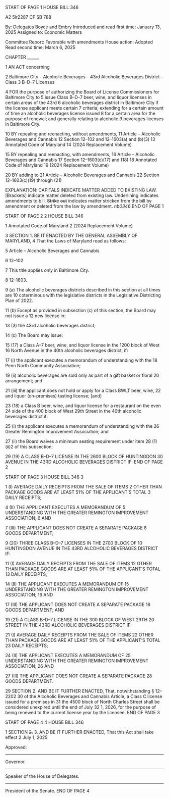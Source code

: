 START OF PAGE 1
HOUSE BILL 346

A2 5lr2287
CF SB 788

By: Delegates Boyce and Embry
Introduced and read first time: January 13, 2025
Assigned to: Economic Matters

Committee Report: Favorable with amendments
House action: Adopted
Read second time: March 6, 2025

CHAPTER ______

1 AN ACT concerning

2 Baltimore City – Alcoholic Beverages – 43rd Alcoholic Beverages District – Class
3 B–D–7 Licenses

4 FOR the purpose of authorizing the Board of License Commissioners for Baltimore City to
5 issue Class B–D–7 beer, wine, and liquor licenses in certain areas of the 43rd
6 alcoholic beverages district in Baltimore City if the license applicant meets certain
7 criteria; extending for a certain amount of time an alcoholic beverages license issued
8 for a certain area for the purpose of renewal; and generally relating to alcoholic
9 beverages licenses in Baltimore City.

10 BY repealing and reenacting, without amendments,
11 Article – Alcoholic Beverages and Cannabis
12 Section 12–102 and 12–1603(a) and (b)(3)
13 Annotated Code of Maryland
14 (2024 Replacement Volume)

15 BY repealing and reenacting, with amendments,
16 Article – Alcoholic Beverages and Cannabis
17 Section 12–1603(c)(17) and (18)
18 Annotated Code of Maryland
19 (2024 Replacement Volume)

20 BY adding to
21 Article – Alcoholic Beverages and Cannabis
22 Section 12–1603(c)(19) through (21)

EXPLANATION: CAPITALS INDICATE MATTER ADDED TO EXISTING LAW.
[Brackets] indicate matter deleted from existing law.
Underlining indicates amendments to bill.
~~Strike~~ ~~out~~ indicates matter stricken from the bill by amendment or deleted from the law by
amendment. *hb0346*
END OF PAGE 1

START OF PAGE 2
2 HOUSE BILL 346

1 Annotated Code of Maryland
2 (2024 Replacement Volume)

3 SECTION 1. BE IT ENACTED BY THE GENERAL ASSEMBLY OF MARYLAND,
4 That the Laws of Maryland read as follows:

5 Article – Alcoholic Beverages and Cannabis

6 12–102.

7 This title applies only in Baltimore City.

8 12–1603.

9 (a) The alcoholic beverages districts described in this section at all times are
10 coterminous with the legislative districts in the Legislative Districting Plan of 2022.

11 (b) Except as provided in subsection (c) of this section, the Board may not issue a
12 new license in:

13 (3) the 43rd alcoholic beverages district;

14 (c) The Board may issue:

15 (17) a Class A–7 beer, wine, and liquor license in the 1200 block of West
16 North Avenue in the 40th alcoholic beverages district, if:

17 (i) the applicant executes a memorandum of understanding with the
18 Penn North Community Association;

19 (ii) alcoholic beverages are sold only as part of a gift basket or floral
20 arrangement; and

21 (iii) the applicant does not hold or apply for a Class BWLT beer, wine,
22 and liquor (on–premises) tasting license; [and]

23 (18) a Class B beer, wine, and liquor license for a restaurant on the even
24 side of the 400 block of West 29th Street in the 40th alcoholic beverages district if:

25 (i) the applicant executes a memorandum of understanding with the
26 Greater Remington Improvement Association; and

27 (ii) the Board waives a minimum seating requirement under item
28 (1)(ii)2 of this subsection;

29 (19) A CLASS B–D–7 LICENSE IN THE 2600 BLOCK OF HUNTINGDON
30 AVENUE IN THE 43RD ALCOHOLIC BEVERAGES DISTRICT IF:
END OF PAGE 2

START OF PAGE 3
HOUSE BILL 346 3

1 (I) AVERAGE DAILY RECEIPTS FROM THE SALE OF ITEMS
2 OTHER THAN PACKAGE GOODS ARE AT LEAST 51% OF THE APPLICANT’S TOTAL
3 DAILY RECEIPTS;

4 (II) THE APPLICANT EXECUTES A MEMORANDUM OF
5 UNDERSTANDING WITH THE GREATER REMINGTON IMPROVEMENT ASSOCIATION;
6 AND

7 (III) THE APPLICANT DOES NOT CREATE A SEPARATE PACKAGE
8 GOODS DEPARTMENT;

9 (20) THREE CLASS B–D–7 LICENSES IN THE 2700 BLOCK OF
10 HUNTINGDON AVENUE IN THE 43RD ALCOHOLIC BEVERAGES DISTRICT IF:

11 (I) AVERAGE DAILY RECEIPTS FROM THE SALE OF ITEMS
12 OTHER THAN PACKAGE GOODS ARE AT LEAST 51% OF THE APPLICANT’S TOTAL
13 DAILY RECEIPTS;

14 (II) THE APPLICANT EXECUTES A MEMORANDUM OF
15 UNDERSTANDING WITH THE GREATER REMINGTON IMPROVEMENT ASSOCIATION;
16 AND

17 (III) THE APPLICANT DOES NOT CREATE A SEPARATE PACKAGE
18 GOODS DEPARTMENT; AND

19 (21) A CLASS B–D–7 LICENSE IN THE 300 BLOCK OF WEST 29TH
20 STREET IN THE 43RD ALCOHOLIC BEVERAGES DISTRICT IF:

21 (I) AVERAGE DAILY RECEIPTS FROM THE SALE OF ITEMS
22 OTHER THAN PACKAGE GOODS ARE AT LEAST 51% OF THE APPLICANT’S TOTAL
23 DAILY RECEIPTS;

24 (II) THE APPLICANT EXECUTES A MEMORANDUM OF
25 UNDERSTANDING WITH THE GREATER REMINGTON IMPROVEMENT ASSOCIATION;
26 AND

27 (III) THE APPLICANT DOES NOT CREATE A SEPARATE PACKAGE
28 GOODS DEPARTMENT.

29 SECTION 2. AND BE IT FURTHER ENACTED, That, notwithstanding § 12–2202
30 of the Alcoholic Beverages and Cannabis Article, a Class C license issued for a premises in
31 the 4500 block of North Charles Street shall be considered unexpired until the end of July
32 1, 2026, for the purpose of being renewed to the current license year by the licensee.
END OF PAGE 3

START OF PAGE 4
4 HOUSE BILL 346

1 SECTION ~~2.~~ 3. AND BE IT FURTHER ENACTED, That this Act shall take effect
2 July 1, 2025.

Approved:

________________________________________________________________________________
Governor.

________________________________________________________________________________
Speaker of the House of Delegates.

________________________________________________________________________________
President of the Senate.
END OF PAGE 4